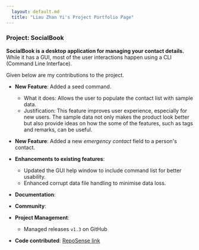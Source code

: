 ```yaml
---
  layout: default.md
  title: "Liau Zhan Yi's Project Portfolio Page"
---
```


### Project: SocialBook 

**SocialBook is a desktop application for managing your contact details.** While it has a GUI, most of the user interactions happen using a CLI (Command Line Interface).

Given below are my contributions to the project.

* **New Feature**: Added a seed command.
  * What it does: Allows the user to populate the contact list with sample data.
  * Justification: This feature improves user experience, especially for new users. The sample data not only makes the product look better but also provide ideas on how the some of the features, such as tags and remarks, can be useful.

* **New Feature**: Added a new *emergency contact* field to a person's contact.

* **Enhancements to existing features**:
  * Updated the GUI help window to include command list for better usability. 
  * Enhanced corrupt data file handling to minimise data loss.

* **Documentation**:

* **Community**:

* **Project Management**:
  * Managed releases `v1.3` on GitHub

* **Code contributed**: [RepoSense link](https://nus-cs2103-ay2425s1.github.io/tp-dashboard/?search=liauzhanyi&sort=groupTitle&sortWithin=title&timeframe=commit&mergegroup=&groupSelect=groupByAuthors&breakdown=true&checkedFileTypes=docs~functional-code~test-code~other&since=2024-09-20)
